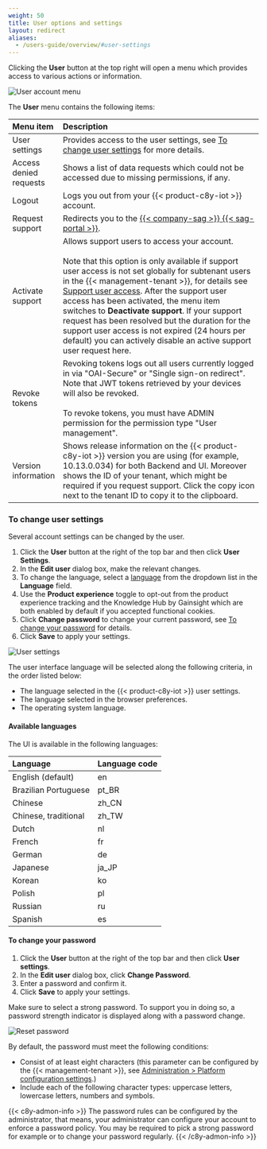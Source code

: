 ```yaml
---
weight: 50
title: User options and settings
layout: redirect
aliases:
  - /users-guide/overview/#user-settings
---
```


Clicking the **User** button at the top right will open a menu which provides access to various actions or information.

<img src="/images/users-guide/getting-started/getting-started-user-account-menu.png" alt="User account menu"  style="max-width: 60%">

The **User** menu contains the following items:

<table>
<colgroup>
<col width = "20%">
<col width = "80%">
</colgroup>
<thead>
<tr>
<th style="text-align:left">Menu item</th>
<th style="text-align:left">Description</th>
</tr>
</thead>
<tbody>
<tr>
<td style="text-align:left">User settings</td>
<td style="text-align:left">Provides access to the user settings, see <a href="#change-user-settings" class="no-ajaxy">To change user settings</a> for more details. </td>
</tr>
<tr>
<td style="text-align:left">Access denied requests</td>
<td style="text-align:left">Shows a list of data requests which could not be accessed due to missing permissions, if any. </td>
</tr>
<tr>
<td style="text-align:left">Logout</td>
<td style="text-align:left">Logs you out from your {{< product-c8y-iot >}} account. </td>
</tr>
<tr>
<td style="text-align:left">Request support</td>
<td style="text-align:left">Redirects you to the <a href="{{< link-sag-portal >}}" class="no-ajaxy">{{< company-sag >}} {{< sag-portal >}}</a>. </td>
</tr>
<tr>
<td style="text-align:left">Activate support</td>
<td style="text-align:left">Allows support users to access your account.<br>
<br>
Note that this option is only available if support user access is not set globally for subtenant users in the {{< management-tenant >}}, for details see <a href="/users-guide/enterprise-tenant/#support-user-access" class="no-ajaxy">Support user access</a>. After the support user access has been activated, the menu item switches to <strong>Deactivate support</strong>. If your support request has been resolved but the duration for the support user access is not expired (24 hours per default) you can actively disable an active support user request here.</td>
</tr>
<tr>
<td style="text-align:left">Revoke tokens</td>
<td style="text-align:left">Revoking tokens logs out all users currently logged in via "OAI-Secure" or "Single sign-on redirect". Note that JWT tokens retrieved by your devices will also be revoked.<br>
<br>
To revoke tokens, you must have ADMIN permission for the permission type "User management".  
</td>
</tr>
<tr>
<td style="text-align:left">Version information</td>
<td style="text-align:left">Shows release information on the {{< product-c8y-iot >}} version you are using (for example, 10.13.0.034) for both Backend and UI. Moreover shows the ID of your tenant, which might be required if you request support. Click the copy icon next to the tenant ID to copy it to the clipboard.</td>
</tr>
</tbody>
</table>

<a name="change-user-settings"></a>
### To change user settings

Several account settings can be changed by the user.

1. Click the **User** button at the right of the top bar and then click **User Settings**.  
2. In the **Edit user** dialog box, make the relevant changes.
3. To change the language, select a [language](#languages) from the dropdown list in the  **Language** field.
4. Use the **Product experience** toggle to opt-out from the product experience tracking and the Knowledge Hub by Gainsight which are both enabled by default if you accepted functional cookies.
5. Click **Change password** to change your current password, see [To change your password](#change-password) for details.
6. Click **Save** to apply your settings.

<img src="/images/users-guide/getting-started/getting-started-user-settings.png" alt="User settings"  style="max-width: 100%">

The user interface language will be selected along the following criteria, in the order listed below:

*  The language selected in the {{< product-c8y-iot >}} user settings.
*  The language selected in the browser preferences.
* 	The operating system language.

<a name="languages"></a>
#### Available languages

The UI is available in the following languages:

|Language|Language code|
|:---|:---|
|English (default)|en|
|Brazilian Portuguese|pt_BR|
|Chinese|zh_CN|
|Chinese, traditional|zh_TW|
|Dutch|nl|
|French|fr|
|German|de|
|Japanese|ja_JP|
|Korean|ko|
|Polish|pl|
|Russian|ru|
|Spanish|es|


<a name="change-password"></a>
#### To change your password

1. Click the **User** button at the right of the top bar and then click **User settings**.
2. In the **Edit user** dialog box, click **Change Password**.
3. Enter a password and confirm it.
4. Click **Save** to apply your settings.

Make sure to select a strong password. To support you in doing so, a password strength indicator is displayed along with a password change.

<img src="/images/users-guide/getting-started/getting-started-password-strength.png" alt="Reset password" style="max-width: 100%">

By default, the password must meet the following conditions:

* Consist of at least eight characters (this parameter can be configured by the {{< management-tenant >}}, see [Administration > Platform configuration settings](/users-guide/administration/#platform-configuration-settings).)
* Include each of the following character types: uppercase letters, lowercase letters, numbers and symbols.

{{< c8y-admon-info >}}
The password rules can be configured by the administrator, that means, your administrator can configure your account to enforce a password policy. You may be required to pick a strong password for example or to change your password regularly.
{{< /c8y-admon-info >}}
